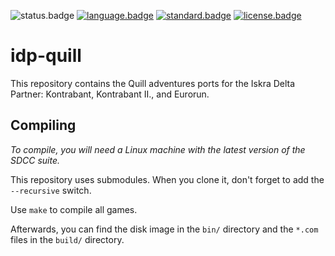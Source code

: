 ![status.badge] [![language.badge]][language.url] [![standard.badge]][standard.url] [![license.badge]][license.url]

# idp-quill

This repository contains the Quill adventures ports for the Iskra Delta Partner: Kontrabant, Kontrabant II., and Eurorun.

## Compiling

*To compile, you will need a Linux machine with the latest version of the SDCC suite.*

This repository uses submodules. When you clone it, don't forget to add the `--recursive` switch.

Use `make` to compile all games. 

Afterwards, you can find the disk image in the `bin/` directory and the `*.com` files in the `build/` directory.

[language.url]:   https://en.wikipedia.org/wiki/ANSI_C
[language.badge]: https://img.shields.io/badge/language-C-blue.svg

[standard.url]:   https://en.wikipedia.org/wiki/C89/
[standard.badge]: https://img.shields.io/badge/standard-C89-blue.svg

[license.url]:    https://github.com/tstih/idp-quill/blob/main/LICENSE
[license.badge]:  https://img.shields.io/badge/license-MIT-blue.svg

[status.badge]:  https://img.shields.io/badge/status-stable-darkgreen.svg
